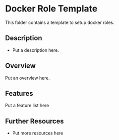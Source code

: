 # Docker Role Template

This folder contains a template to setup docker roles.

## Description

* Put a description here.

## Overview

Put an overview here.

## Features

Put a feature list here

## Further Resources

* Put more resources here